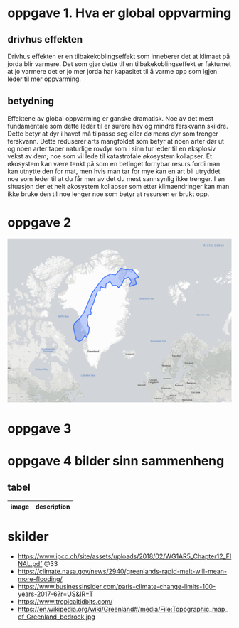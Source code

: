 <!-- * >>> https://tffk.itslearning.com/ContentArea/ContentArea.aspx?LocationID=1679&LocationType=1 -->

# oppgave 1. Hva er global oppvarming

## drivhus effekten <!-- feedback -->

Drivhus effekten er en tilbakekoblingseffekt som inneberer det at klimaet på jorda blir varmere. Det som gjør dette til en tilbakekoblingseffekt er faktumet at jo varmere det er jo mer jorda har kapasitet til å varme opp som igjen leder til mer oppvarming.

## betydning

Effektene av global oppvarming er ganske dramatisk. Noe av det mest fundamentale som dette leder til er surere hav og mindre ferskvann skildre. Dette betyr at dyr i havet må tilpasse seg eller dø mens dyr som trenger ferskvann. Dette reduserer arts mangfoldet som betyr at noen arter dør ut og noen arter taper naturlige rovdyr som i sinn tur leder til en eksplosiv vekst av dem; noe som vil lede til katastrofale økosystem kollapser. Et økosystem kan være tenkt på som en betinget fornybar resurs fordi man kan utnytte den for mat, men hvis man tar for mye kan en art bli utryddet noe som leder til at du får mer av det du mest sannsynlig ikke trenger. I en situasjon der et helt økosystem kollapser som etter klimaendringer kan man ikke bruke den til noe lenger noe som betyr at resursen er brukt opp.

# oppgave 2

![greenland and Norway](./resources/greenland-and-norway.png)

# oppgave 3

# oppgave 4 bilder sinn sammenheng

## tabel

| image | description |
| :---: | ----------- |

# skilder

- https://www.ipcc.ch/site/assets/uploads/2018/02/WG1AR5_Chapter12_FINAL.pdf @33
- https://climate.nasa.gov/news/2940/greenlands-rapid-melt-will-mean-more-flooding/
- https://www.businessinsider.com/paris-climate-change-limits-100-years-2017-6?r=US&IR=T
- https://www.tropicaltidbits.com/
- https://en.wikipedia.org/wiki/Greenland#/media/File:Topographic_map_of_Greenland_bedrock.jpg